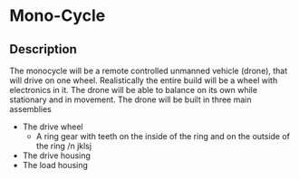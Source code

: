 # Mono-Cycle

## Description
  The monocycle will be a remote controlled unmanned vehicle (drone), that will drive on one wheel.
  Realistically the entire build will be a wheel with electronics in it.
  The drone will be able to balance on its own while stationary and in movement.
  The drone will be built in three main assemblies
  * The drive wheel
    * A ring gear with teeth on the inside of the ring and on the outside of the ring /n jklsj
  * The drive housing
  * The load housing
